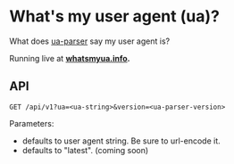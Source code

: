 # What's my user agent (ua)?

What does [ua-parser](https://github.com/tobie/ua-parser) say my user agent is?

Running live at **[whatsmyua.info](http://www.whatsmyua.info).**

## API

`GET /api/v1?ua=<ua-string>&version=<ua-parser-version>`

Parameters:

* <ua-string> defaults to user agent string. Be sure to url-encode it.
* <ua-parser-version> defaults to "latest". (coming soon)


